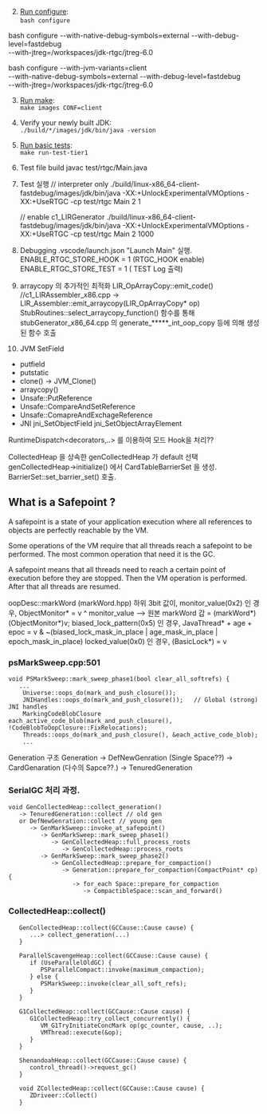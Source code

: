 

 2. [Run configure](#running-configure): \
    `bash configure`

bash configure --with-native-debug-symbols=external --with-debug-level=fastdebug \
  --with-jtreg=/workspaces/jdk-rtgc/jtreg-6.0

bash configure --with-jvm-variants=client \
  --with-native-debug-symbols=external --with-debug-level=fastdebug \
  --with-jtreg=/workspaces/jdk-rtgc/jtreg-6.0

 3. [Run make](#running-make): \
    `make images CONF=client`

 4. Verify your newly built JDK: \
    `./build/*/images/jdk/bin/java -version`

 5. [Run basic tests](##running-tests): \
    `make run-test-tier1`


6. Test file build
   javac test/rtgc/Main.java

7. Test 실행
   // interpreter only
   ./build/linux-x86_64-client-fastdebug/images/jdk/bin/java -XX:+UnlockExperimentalVMOptions -XX:+UseRTGC -cp test/rtgc Main 2 1 
   
   // enable c1_LIRGenerator 
   ./build/linux-x86_64-client-fastdebug/images/jdk/bin/java -XX:+UnlockExperimentalVMOptions -XX:+UseRTGC -cp test/rtgc Main 2 1000 

8. Debugging 
  .vscode/launch.json "Launch Main" 실행.
  ENABLE_RTGC_STORE_HOOK = 1 (RTGC_HOOK enable)
  ENABLE_RTGC_STORE_TEST = 1 ( TEST Log 출력)


9. arraycopy 의 추가적인 최적화
LIR_OpArrayCopy::emit_code() 
   //c1_LIRAssembler_x86.cpp 
   -> LIR_Assembler::emit_arraycopy(LIR_OpArrayCopy* op) 
      StubRoutines::select_arraycopy_function() 함수를 통해
         stubGenerator_x86_64.cpp 의
            generate_*****_int_oop_copy 등에 의해 생성된 함수 호출


10. JVM SetField
- putfield
- putstatic
- clone() -> JVM_Clone()
- arraycopy()
- Unsafe::PutReference
- Unsafe::CompareAndSetReference
- Unsafe::ComapreAndExchageReference
- JNI jni_SetObjectField jni_SetObjectArrayElement


RuntimeDispatch<decorators,..> 를 이용하여 모드 Hook을 처리??

CollectedHeap 을 상속한 genCollectedHeap 가 default 선택
genCollectedHeap->initialize() 에서 CardTableBarrierSet 을 생성.
   BarrierSet::set_barrier_set() 호출.

## What is a Safepoint ?
A safepoint is a state of your application execution where all references to objects are perfectly reachable by the VM.

Some operations of the VM require that all threads reach a safepoint to be performed. The most common operation that need it is the GC.

A safepoint means that all threads need to reach a certain point of execution before they are stopped. Then the VM operation is performed. After that all threads are resumed.


oopDesc::markWord (markWord.hpp)
하위 3bit 값이,
   monitor_value(0x2) 인 경우, ObjectMonitor*
      = v ^ monitor_value 
      --> 원본 markWord 갑 = (markWord*)(ObjectMonitor*)v;
   biased_lock_pattern(0x5) 인 경우, JavaThread* + age + epoc
      = v & ~(biased_lock_mask_in_place | age_mask_in_place | epoch_mask_in_place)
   locked_value(0x0) 인 경우, (BasicLock*)
      = v

### psMarkSweep.cpp:501
```
void PSMarkSweep::mark_sweep_phase1(bool clear_all_softrefs) {
   ...
    Universe::oops_do(mark_and_push_closure());
    JNIHandles::oops_do(mark_and_push_closure());   // Global (strong) JNI handles
    MarkingCodeBlobClosure each_active_code_blob(mark_and_push_closure(), !CodeBlobToOopClosure::FixRelocations);
    Threads::oops_do(mark_and_push_closure(), &each_active_code_blob);
    ...
```

Generation 구조
Generation
   -> DefNewGenration (Single Space??)
   -> CardGenaration (다수의 Sapce??.)
      -> TenuredGeneration

### SerialGC 처리 과정.
```
void GenCollectedHeap::collect_generation()
   -> TenuredGeneration::collect // old gen 
   or DefNewGenration::collect // young gen
      -> GenMarkSweep::invoke_at_safepoint()
         -> GenMarkSweep::mark_sweep_phase1()
            -> GenCollectedHeap::full_process_roots
               -> GenCollectedHeap::process_roots
         -> GenMarkSweep::mark_sweep_phase2()
            -> GenCollectedHeap::prepare_for_compaction()
               -> Generation::prepare_for_compaction(CompactPoint* cp) {
                  -> for_each Space::prepare_for_compaction
                     -> CompactibleSpace::scan_and_forward() 
```

### CollectedHeap::collect()
```
   GenCollectedHeap::collect(GCCause::Cause cause) {
      ...> collect_generation(...)
   }

   ParallelScavengeHeap::collect(GCCause::Cause cause) {
      if (UseParallelOldGC) {
         PSParallelCompact::invoke(maximum_compaction);
      } else {
         PSMarkSweep::invoke(clear_all_soft_refs);
      }
   }

   G1CollectedHeap::collect(GCCause::Cause cause) {
      G1CollectedHeap::try_collect_concurrently() {
         VM_G1TryInitiateConcMark op(gc_counter, cause, ..);
         VMThread::execute(&op);   
      }
   }

   ShenandoahHeap::collect(GCCause::Cause cause) {
      control_thread()->request_gc()
   }

   void ZCollectedHeap::collect(GCCause::Cause cause) {
      ZDriveer::Collect()
   }
```   